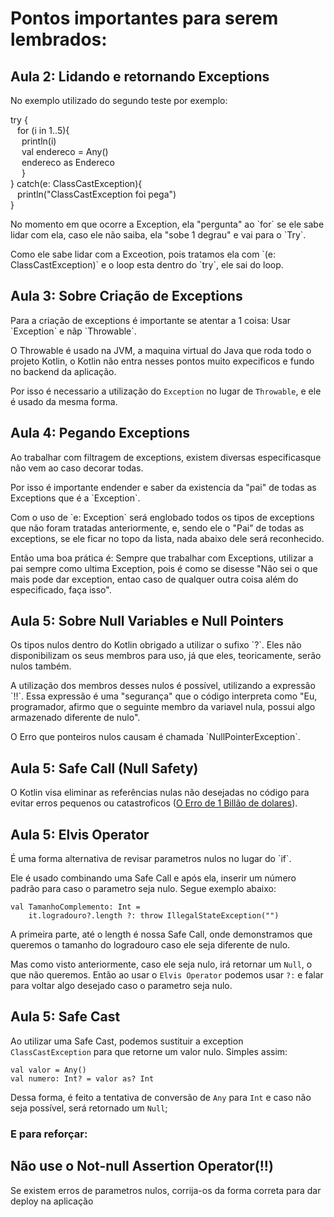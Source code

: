 # Pontos importantes para serem lembrados:

## Aula 2: Lidando e retornando Exceptions 

<p>No exemplo utilizado do segundo teste por exemplo:</p>

try {\
&ensp; for (i in 1..5){\
&ensp;&ensp; println(i)\
&ensp;&ensp; val endereco = Any()\
&ensp;&ensp; endereco as Endereco\
&ensp;&ensp; }\
} catch(e: ClassCastException){\
&ensp; println("ClassCastException foi pega")\
}

<p>No momento em que ocorre a Exception, ela "pergunta" ao `for` se ele sabe lidar com ela, caso ele não saiba, ela "sobe 1 degrau" e vai para o `Try`.</p>
<p>Como ele sabe lidar com a Exceotion, pois tratamos ela com `(e: ClassCastException)` e o loop esta dentro do `try`, ele sai do loop.</p>

## Aula 3: Sobre Criação de Exceptions

<p>Para a criação de exceptions é importante se atentar a 1 coisa: Usar `Exception` e nãp `Throwable`.</p>
<p>O Throwable é usado na JVM, a maquina virtual do Java que roda todo o projeto Kotlin,
o Kotlin não entra nesses pontos muito expecificos e fundo no backend da aplicação.</p>

Por isso é necessario a utilização do `Exception` no lugar de `Throwable`, e ele é usado da mesma forma.

## Aula 4: Pegando Exceptions 

<p>Ao trabalhar com filtragem de exceptions, existem diversas especificasque não vem ao caso decorar todas.</p>

<p>Por isso é importante endender e saber da existencia da "pai" de todas as Exceptions que é a `Exception`.</p>

<p>Com o uso de `e: Exception` será englobado todos os tipos de exceptions que não foram tratadas anteriormente, e, 
sendo ele o "Pai" de todas as exceptions, se ele ficar no topo da lista, nada abaixo dele será reconhecido.</p>

<p>Então uma boa prática é: Sempre que trabalhar com Exceptions, utilizar a pai sempre como ultima Exception, pois é 
como se disesse "Não sei o que mais pode dar exception, entao caso de qualquer outra coisa além do especificado, 
faça isso".</p>


## Aula 5: Sobre Null Variables e Null Pointers 

<p>Os tipos nulos dentro do Kotlin obrigado a utilizar o sufixo `?`.
Eles não disponibilizam os seus membros para uso, já que eles, teoricamente, serão nulos também.</p>

<p>A utilização dos membros desses nulos é possível, utilizando a expressão `!!`. 
Essa expressão é uma "segurança" que o código interpreta como "Eu, programador, 
afirmo que o seguinte membro da variavel nula, possui algo armazenado diferente de nulo".</p>

<p>O Erro que ponteiros nulos causam é chamada `NullPointerException`.</p>

## Aula 5: Safe Call (Null Safety)

<p>O Kotlin visa eliminar as referências nulas não desejadas no código para evitar erros pequenos ou catastroficos (<a href="https://en.wikipedia.org/wiki/Tony_Hoare#Apologies_and_retractions">O Erro de 1 Billão de dolares</a>).</p>

## Aula 5: Elvis Operator

<p>É uma forma alternativa de revisar parametros nulos no lugar do `if`.</p>
<p>Ele é usado combinando uma Safe Call e após ela, inserir um número padrão para caso o parametro seja nulo. Segue exemplo abaixo:</p>

```
val TamanhoComplemento: Int = 
    it.logradouro?.length ?: throw IllegalStateException("")
```

<p>A primeira parte, até o length é nossa Safe Call, onde demonstramos que queremos o tamanho do logradouro caso ele seja diferente de nulo.</p>

Mas como visto anteriormente, caso ele seja nulo, irá retornar um `Null`, o que não queremos. Então ao usar o `Elvis Operator` podemos usar `?:` 
e falar para voltar algo desejado caso o parametro seja nulo.

## Aula 5: Safe Cast

Ao utilizar uma Safe Cast, podemos sustituir a exception `ClassCastException` para que retorne um valor nulo. Simples assim:

```
val valor = Any()
val numero: Int? = valor as? Int 
```
Dessa forma, é feito a tentativa de conversão de `Any` para `Int` e caso não seja possível, será retornado um `Null`;

<h3>E para reforçar:</h3>
<h2>Não use o Not-null Assertion Operator(!!)</h2>
<p>Se existem erros de parametros nulos, corrija-os da forma correta para dar deploy na aplicação</p>


